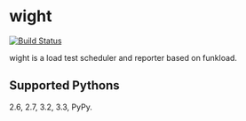 wight
=====

[![Build Status](https://travis-ci.org/heynemann/wight.png?branch=master)](https://travis-ci.org/heynemann/wight)

wight is a load test scheduler and reporter based on funkload.

Supported Pythons
-----------------

2.6, 2.7, 3.2, 3.3, PyPy.
